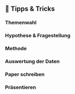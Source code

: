 ## 🔭 Tipps & Tricks

### Themenwahl

### Hypothese & Fragestellung

### Methode

### Auswertung der Daten

### Paper schreiben

### Präsentieren